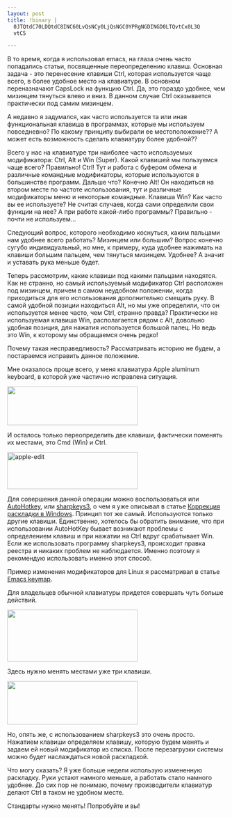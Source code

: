 ```yaml
--- 
layout: post
title: !binary |
  0JTQtdC70LDQtdC8INC60LvQsNCy0LjQsNGC0YPRgNGDINGD0LTQvtCx0L3Q
  vtC5

---
```

В то время, когда я использовал emacs, на глаза очень часто попадались статьи, посвященные переопределению клавиш. Основная задача - это перенесение клавиши Ctrl, которая используется чаще всего, в более удобное место на клавиатуре. В основном переназначают CapsLock на функцию Ctrl. Да, это гораздо удобнее, чем мизинцем тянуться влево и вниз. В данном случае Ctrl оказывается практически под самим мизинцем.

А недавно я задумался, как часто используется та или иная функциональная клавиша в программах, которые мы используем повседневно? По какому принципу выбирали ее местоположение?? А может есть возможность сделать клавиатуру более удобной??

<!--more-->Всего у нас на клавиатуре три наиболее часто используемых модификатора: Ctrl, Alt и Win (Super). Какой клавишей мы пользуемся чаще всего? Правильно! Ctrl! Тут и работа с буфером обмена и различные командные модификаторы, которые используются в большинстве программ. Дальше что? Конечно Alt! Он находиться на втором месте по частоте использования, тут и различные модификаторы меню и некоторые командные. Клавиша Win? Как часто вы ее используете? Не считая случаев, когда сами определили свои функции на нее? А при работе какой-либо программы? Правильно - почти не используем...

Следующий вопрос, которого необходимо коснуться, каким пальцами нам удобнее всего работать? Мизинцем или большим? Вопрос конечно сугубо индивидуальный, но мне, к примеру, куда удобнее нажимать на клавиши большим пальцем, чем тянуться мизинцем. Удобнее? А значит и уставать рука меньше будет.

Теперь рассмотрим, какие клавиши под какими пальцами находятся. Как не странно, но самый используемый модификатор Ctrl расположен под мизинцем, причем в самом неудобном положении, когда приходиться для его использования дополнительно смещать руку. В самой удобной позиции находиться Alt, но мы уже определили, что он используется менее часто, чем Ctrl, странно правда? Практически не используемая клавиша Win, располагается рядом с Alt, довольно удобная позиция, для нажатия используется большой палец. Но ведь это Win, к которому мы обращаемся очень редко!

Почему такая несправедливость? Рассматривать историю не будем, а постараемся исправить данное положение.

Мне оказалось проще всего, у меня клавиатура Apple aluminum keyboard, в которой уже частично исправлена ситуация.

<a href="http://static.juev.ru/2010/06/apple-aluminum-keyboard.jpg"><img class="aligncenter size-medium wp-image-1085" title="apple-aluminum-keyboard" src="http://static.juev.ru/2010/06/apple-aluminum-keyboard-300x89.jpg" alt="" width="300" height="89" /></a>

И осталось только переопределить две клавиши, фактически поменять их местами, это Cmd (Win) и Ctrl.

<a href="http://static.juev.ru/2010/06/keyboard_2.jpg"><img class="aligncenter size-medium wp-image-1086" title="apple-edit" src="http://static.juev.ru/2010/06/keyboard_2-300x85.jpg" alt="apple-edit" width="300" height="85" /></a>

Для совершения данной операции можно воспользоваться или <a href="http://www.autohotkey.com/" target="_blank">AutoHotkey</a>, или <a rel="nofollow" href="http://www.randyrants.com/sharpkeys/" target="_blank">sharpkeys3</a>, о чем я уже описывал в статье <a href="http://www.juev.ru/2010/06/14/korrekciya-raskladki-v-windows/" target="_blank">Коррекция раскладки в Windows</a>. Принцип тот же самый. Используются только другие клавиши. Единственно, хотелось бы обратить внимание, что при использовании AutoHotKey бывает возникают проблемы с определением клавиш и при нажатии на Ctrl вдруг срабатывает Win. Если же использовать программу sharpkeys3, происходит правка реестра и никаких проблем не наблюдается. Именно поэтому я рекомендую использовать именно этот способ.

Пример изменения модификаторов для Linux я рассматривал в статье <a href="http://www.juev.ru/2009/08/18/emacs-keymap/" target="_blank">Emacs keymap</a>.

Для владельцев обычной клавиатуры придется совершать чуть больше действий.

<a href="http://static.juev.ru/2010/06/Mitsumi-KFK-EA4XA.jpg"><img class="aligncenter size-medium wp-image-1088" title="Mitsumi-KFK-EA4XA" src="http://static.juev.ru/2010/06/Mitsumi-KFK-EA4XA-300x119.jpg" alt="" width="300" height="119" /></a>

Здесь нужно менять местами уже три клавиши.

<a href="http://static.juev.ru/2010/06/keyboard-mitsumi.jpg"><img class="aligncenter size-medium wp-image-1087" title="keyboard-mitsumi" src="http://static.juev.ru/2010/06/keyboard-mitsumi-300x100.jpg" alt="" width="300" height="100" /></a>

Но, опять же, с использованием sharpkeys3 это очень просто. Нажатием клавиши определяем клавишу, которую будем менять и задаем ей новый модификатор из списка. После перезагрузки системы можно будет наслаждаться новой раскладкой.

Что могу сказать? Я уже больше недели использую измененную раскладку. Руки устают намного меньше, а работать стало намного удобнее. До сих пор не понимаю, почему производители клавиатур делают Ctrl в таком не удобном месте.

Стандарты нужно менять! Попробуйте и вы!
